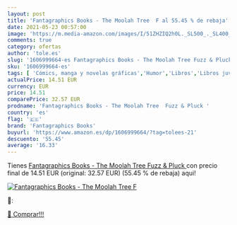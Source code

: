 ```yaml
---
layout: post
title: 'Fantagraphics Books - The Moolah Tree  F al 55.45 % de rebaja'
date: 2021-05-23 00:57:00
image: 'https://m.media-amazon.com/images/I/51ZHZIQ2h0L._SL500_._SL400_.jpg'
comments: true
category: ofertas
author: 'tole.es'
slug: '1606999664-es Fantagraphics Books - The Moolah Tree Fuzz & Pluck'
sku: '1606999664-es'
tags: [ 'Cómics, manga y novelas gráficas','Humor','Libros','Libros juveniles','fantagraphics books', ]
actualPrice: 14.51 EUR
currency: EUR
price: 14.51
comparePrice: 32.57 EUR
prodname: 'Fantagraphics Books - The Moolah Tree  Fuzz & Pluck '
country: 'es'
flag: '🇪🇸'
brand: 'Fantagraphics Books'
buyurl: 'https://www.amazon.es/dp/1606999664/?tag=tolees-21'
descuento: '55.45'
average: '16.33'
---
```


Tienes [Fantagraphics Books - The Moolah Tree  Fuzz & Pluck ](https://www.amazon.es/dp/1606999664/?tag=tolees-21) con precio final de  14.51 EUR (original: 32.57 EUR) (55.45 %  de rebaja) aqui!

[![Fantagraphics Books - The Moolah Tree  F](https://m.media-amazon.com/images/I/51ZHZIQ2h0L._SL500_._SL400_.jpg)](https://www.amazon.es/dp/1606999664/?tag=tolees-21)

🔎:


[🛒 Comprar!!!](https://www.amazon.es/dp/1606999664/?tag=tolees-21)
